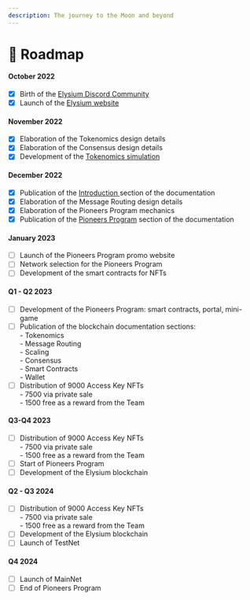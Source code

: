 ```yaml
---
description: The journey to the Moon and beyond
---
```


# 📍 Roadmap

#### October 2022

* [x] Birth of the [Elysium Discord Community](https://discord.gg/elysiumchain)
* [x] Launch of the [Elysium website](https://elysium-chain.com/)

#### November 2022

* [x] Elaboration of the Tokenomics design details
* [x] Elaboration of the Consensus design details
* [x] Development of the [Tokenomics simulation](https://tokenomics.elysium-chain.com)

#### December 2022

* [x] Publication of the [Introduction ](broken-reference)section of the documentation
* [x] Elaboration of the Message Routing design details
* [x] Elaboration of the Pioneers Program mechanics
* [x] Publication of the [Pioneers Program](broken-reference) section of the documentation

#### January 2023

* [ ] Launch of the Pioneers Program promo website
* [ ] Network selection for the Pioneers Program
* [ ] Development of the smart contracts for NFTs

#### Q1 - Q2 2023

* [ ] Development of the Pioneers Program: smart contracts, portal, mini-game
* [ ] Publication of the blockchain documentation sections:\
  \- Tokenomics\
  \- Message Routing\
  \- Scaling\
  \- Consensus\
  \- Smart Contracts\
  \- Wallet
* [ ] Distribution of 9000 Access Key NFTs \
  \- 7500 via private sale\
  \- 1500 free as a reward from the Team

#### Q3-Q4 2023

* [ ] Distribution of 9000 Access Key NFTs \
  \- 7500 via private sale\
  \- 1500 free as a reward from the Team
* [ ] Start of Pioneers Program
* [ ] Development of the Elysium blockchain

#### Q2 - Q3 2024

* [ ] Distribution of 9000 Access Key NFTs \
  \- 7500 via private sale\
  \- 1500 free as a reward from the Team
* [ ] Development of the Elysium blockchain
* [ ] Launch of TestNet

#### Q4 2024

* [ ] Launch of MainNet
* [ ] End of Pioneers Program
